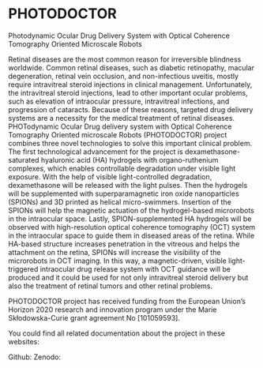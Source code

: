 # PHOTODOCTOR

Photodynamic Ocular Drug Delivery System with Optical Coherence Tomography Oriented Microscale Robots

Retinal diseases are the most common reason for irreversible blindness worldwide. Common retinal diseases, such as diabetic retinopathy, macular degeneration, retinal vein occlusion, and non-infectious uveitis, mostly require intravitreal steroid injections in clinical management. Unfortunately, the intravitreal steroid injections, lead to other important ocular problems, such as elevation of intraocular pressure, intravitreal infections, and progression of cataracts. Because of these reasons, targeted drug delivery systems are a necessity for the medical treatment of retinal diseases. PHOTodynamic Ocular Drug delivery system with Optical Coherence Tomography Oriented microscale Robots (PHOTODOCTOR) project combines three novel technologies to solve this important clinical problem. The first technological advancement for the project is dexamethasone-saturated hyaluronic acid (HA) hydrogels with organo-ruthenium complexes, which enables controllable degradation under visible light exposure. With the help of visible light-controlled degradation, dexamethasone will be released with the light pulses. Then the hydrogels will be supplemented with superparamagnetic iron oxide nanoparticles (SPIONs) and 3D printed as helical micro-swimmers. Insertion of the SPIONs will help the magnetic actuation of the hydrogel-based microrobots in the intraocular space. Lastly, SPION-supplemented HA hydrogels will be observed with high-resolution optical coherence tomography (OCT) system in the intraocular space to guide them in diseased areas of the retina. While HA-based structure increases penetration in the vitreous and helps the attachment on the retina, SPIONs will increase the visibility of the microrobots in OCT imaging. In this way, a magnetic-driven, visible light-triggered intraocular drug release system with OCT guidance will be produced and it could be used for not only intravitreal steroid delivery but also the treatment of retinal tumors and other retinal problems.

PHOTODOCTOR project has received funding from the European Union’s Horizon 2020 research and innovation program under the Marie Skłodowska-Curie grant agreement No [101059593].

You could find all related documentation about the project in these websites:

Github:
Zenodo:
